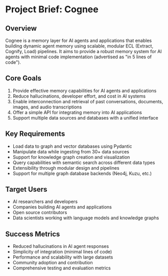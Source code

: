 # Project Brief: Cognee

## Overview
Cognee is a memory layer for AI agents and applications that enables building dynamic agent memory using scalable, modular ECL (Extract, Cognify, Load) pipelines. It aims to provide a robust memory system for AI agents with minimal code implementation (advertised as "in 5 lines of code").

## Core Goals
1. Provide effective memory capabilities for AI agents and applications
2. Reduce hallucinations, developer effort, and cost in AI systems
3. Enable interconnection and retrieval of past conversations, documents, images, and audio transcriptions
4. Offer a simple API for integrating memory into AI applications
5. Support multiple data sources and databases with a unified interface

## Key Requirements
- Load data to graph and vector databases using Pydantic
- Manipulate data while ingesting from 30+ data sources
- Support for knowledge graph creation and visualization
- Query capabilities with semantic search across different data types
- Extensibility through modular design and pipelines
- Support for multiple graph database backends (Neo4j, Kuzu, etc.)

## Target Users
- AI researchers and developers
- Companies building AI agents and applications
- Open source contributors
- Data scientists working with language models and knowledge graphs

## Success Metrics
- Reduced hallucinations in AI agent responses
- Simplicity of integration (minimal lines of code)
- Performance and scalability with large datasets
- Community adoption and contribution
- Comprehensive testing and evaluation metrics
